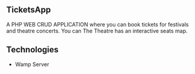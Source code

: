 ## TicketsApp
A PHP WEB CRUD APPLICATION  where you can book tickets for festivals and theatre concerts.
You can 
The Theatre has an interactive seats map. 


## Technologies
* Wamp Server


